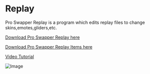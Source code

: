 # Replay
Pro Swapper Replay is a program which edits replay files to change skins,emotes,gliders,etc.

[Download Pro Swapper Replay here](https://link-to.net/86737/proswappereplay)

[Download Pro Swapper Replay Items here](https://github.com/Pro-Swapper/Replay/blob/main/Items.md)


[Video Tutorial](https://youtu.be/Gqi1jR6B-AA)

![Image](https://i.imgur.com/D1YNhBs.jpg)
